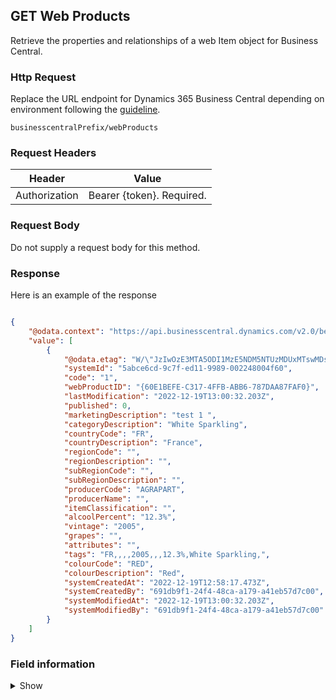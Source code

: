 ## GET Web Products

Retrieve the properties and relationships of a web Item object for Business Central.

### Http Request

Replace the URL endpoint for Dynamics 365 Business Central depending on environment following the [guideline](#endpoints-businesscentralPrefix-structure).

~~~ api
businesscentralPrefix/webProducts
~~~

### Request Headers

Header | Value |
--- | --- |
Authorization | Bearer {token}. Required.|

### Request Body

Do not supply a request body for this method.

### Response

Here is an example of the response

```json

{
    "@odata.context": "https://api.businesscentral.dynamics.com/v2.0/bevicasaas.onmicrosoft.com/tvt_develop/api/tvisiontech/webbevica/v2.0/$metadata#companies(08f3eaa4-1d0f-ed11-90eb-0022480090f7)/webProducts",
    "value": [
        {
            "@odata.etag": "W/\"JzIwOzE3MTA5ODI1MzE5NDM5NTUzMDUxMTswMDsn\"",
            "systemId": "5abce6cd-9c7f-ed11-9989-002248004f60",
            "code": "1",
            "webProductID": "{60E1BEFE-C317-4FFB-ABB6-787DAA87FAF0}",
            "lastModification": "2022-12-19T13:00:32.203Z",
            "published": 0,
            "marketingDescription": "test 1 ",
            "categoryDescription": "White Sparkling",
            "countryCode": "FR",
            "countryDescription": "France",
            "regionCode": "",
            "regionDescription": "",
            "subRegionCode": "",
            "subRegionDescription": "",
            "producerCode": "AGRAPART",
            "producerName": "",
            "itemClassification": "",
            "alcoolPercent": "12.3%",
            "vintage": "2005",
            "grapes": "",
            "attributes": "",
            "tags": "FR,,,,2005,,,12.3%,White Sparkling,",
            "colourCode": "RED",
            "colourDescription": "Red",
            "systemCreatedAt": "2022-12-19T12:58:17.473Z",
            "systemCreatedBy": "691db9f1-24f4-48ca-a179-a41eb57d7c00",
            "systemModifiedAt": "2022-12-19T13:00:32.203Z",
            "systemModifiedBy": "691db9f1-24f4-48ca-a179-a41eb57d7c00"
        }
    ]
}
```

### Field information
<details>
  <summary>Show</summary>

| Relation | Source Table | Field Caption | Field Type | Field Length | Note |
| ----------- | ----------- | ----------- | ---------- | ------------ |---------- |
|  1       |  Web Product      |  Code        | String |  20          |           |
|  1       |  Web Product      |  Web Product Id  | String |  20      |           |
|  1       |  Web Product      |  Web Last Md. Date Time  | DateTime     |           |
|  1       |  Web Product      |  Published  | Boolean    |               ||
|  1       |  Web Product      |  Last Modification  | DateTime          ||
|  1       |  Web Product      |  Marketing Description  |String |100 |
|  1       |  Web Product      |  Category Code  |String | 20 |
|  1       |  Web Product      |  Category Description  |String | 50 |
|  1       |  Web Product      |  Country Code  |String | 20 |
|  1       |  Web Product      |  Country Description  |  String | 50|
|  1       |  Web Product      |  Region Code  |String | 20 |
|  1       |  Web Product      |  Region Description  |String | 50 |
|  1       |  Web Product      |  SubRegion Code  |String | 20 |
|  1       |  Web Product      |  SubRegion Description  |String | 50 |
|  1       |  Web Product      |  Producer  |String | 20 |
|  1       |  Web Product      |  Item Classification  |String | 20 |
|  1       |  Web Product      |  Alcohol Percent  |Decimal ||
|  1       |  Web Product      |  Vintage  |String | 10 |
|  1       |  Web Product      |  Grapes  |String |  |
|  1       |  Web Product      |  Attributes  |String |  |
|  1       |  Web Product      |  Tags  |String |  |
|  1       |  Web Product      |  Colour Code  |String | 20 |
|  1       |  Web Product      |  Colour Description  |String | 50 |
|  1       |  Web Product      |  System Id | GUID |  |  |
|  1       |  Web Product      |  System Created At | DateTime |  |  |
|  1       |  Web Product      |  System Created By  | String |  |  |
|  1       |  Web Product      |  System Modified At | DateTime |  |  |
|  1       |  Web Product      |  System Modified By | String |  |  |
<!-- |  1..1    |  SKU\Variant  |  Web Item Id  |String | XXX |
|  1..1    |  SKU\Variant  |  Published  |Boolean ||
|  1..1    |  SKU\Variant  |  Deleted  |Boolean ||
|  1..1    |  SKU\Variant  |  Web Last Mod. Date Time  | DateTime ||
|  1..1    |  SKU\Variant  |  Item No.  |String | XXX |
|  1..1    |  SKU\Variant  |  Blocked  | Boolean ||
|  1..1    |  SKU\Variant  |  Last Modification  | DateTime ||
|  1..1    |  SKU\Variant  |  Description  |String | XXX |
|  1..1    |  SKU\Variant  |  Base UoM Code  |String | XXX |
|  1..1    |  SKU\Variant  |  Base UoM Description  |String | XXX |
|  1..1    |  SKU\Variant  |  Sales UoM Code  |String | XXX |
|  1..1    |  SKU\Variant  |  Sales UoM Description  |String | XXX |
|  1..1    |  SKU\Variant  |  Sales UoM Qty Per  | Decimal ||
|  1..1    |  SKU\Variant  |  Unit Volume  | Decimal ||
|  1..1    |  SKU\Variant  |  Unit Price With Duty  |Decimal ||
|  1..1    |  SKU\Variant  |  Unit Price WithOut Duty  |Decimal ||
|  1..1    |  SKU\Variant  |  Stock Quantity Base  |Decimal ||
|  1..1    |  SKU\Variant  |  Bottles Per Case | Decimal||
|  1..1    |  SKU\Variant  |  Purchasing Code | String||
|  1..1    |  SKU\Variant  |  Unit Weight | Decimal||
|  1..1    |  SKU\Variant  |  Sales Unit Weight | Decimal||
|  1..1    |  SKU\Variant  |  Web UoM Code | String||
|  1..1    |  SKU\Variant  |  Web UoM Description | String||
|  1..1    |  SKU\Variant  |  Web Sale Only Unit | Decimal||
|  1..1    |  SKU\Variant  |  Web Catalogue  | String|| -->
